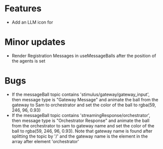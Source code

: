 # Features
- Add an LLM icon for 

# Minor updates
- Render Registration Messages in useMessageBalls after the position of the agents is set

# Bugs

- If the messageBall topic contains 'stimulus/gateway/gateway_input', then message type is "Gateway Message" and animate the ball from the gateway to Sam to orchestrator and set the color of the ball to rgba(59, 246, 96, 0.93)
- If the messageBall topic contains 'streamingResponse/orchestrator', then message type is "Orchestrator Response" and animate the ball from the orchestrator to sam to gateway name and set the color of the ball to rgba(59, 246, 96, 0.93). Note that gateway name is found after splitting the topic by '/' and the gateway name is the element in the array after element 'orchestrator'
